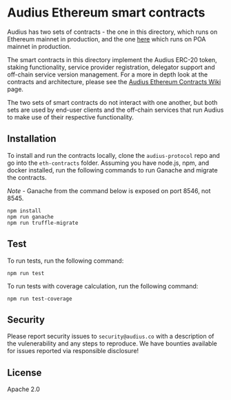 # Audius Ethereum smart contracts

Audius has two sets of contracts - the one in this directory, which runs on Ethereum mainnet in
production, and the one
[here](https://github.com/AudiusProject/audius-protocol/tree/main/contracts) which runs on POA
mainnet in production.

The smart contracts in this directory implement the Audius ERC-20 token, staking functionality, service
provider registration, delegator support and off-chain service version management. For a
more in depth look at the contracts and architecture, please see the
[Audius Ethereum Contracts Wiki](https://github.com/AudiusProject/audius-protocol/wiki/Ethereum-Contracts-Overview)
page.

The two sets of smart contracts do not interact with one another, but both sets are used by end-user
clients and the off-chain services that run Audius to make use of their respective
functionality.

## Installation

To install and run the contracts locally, clone the `audius-protocol` repo and go into the
`eth-contracts` folder. Assuming you have node.js, npm, and docker installed, run the
following commands to run Ganache and migrate the contracts.

*Note* - Ganache from the command below is exposed on port 8546, not 8545.

```
npm install
npm run ganache
npm run truffle-migrate
```

## Test

To run tests, run the following command:

```
npm run test
```

To run tests with coverage calculation, run the following command:

```
npm run test-coverage
```

## Security

Please report security issues to `security@audius.co` with a description of the
vulenerability and any steps to reproduce. We have bounties available for issues reported
via responsible disclosure!

## License

Apache 2.0
